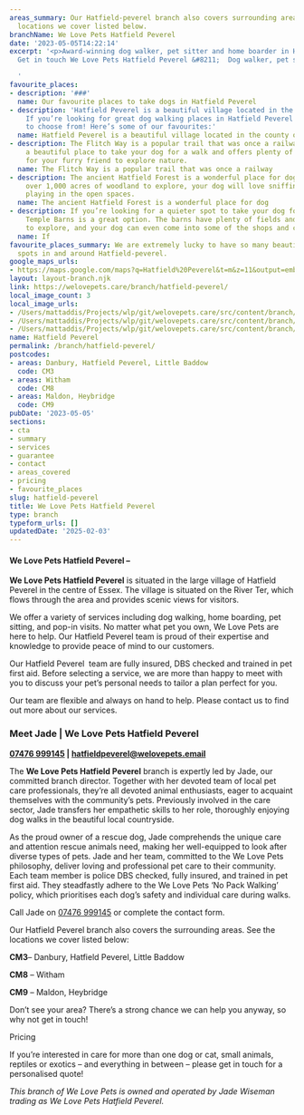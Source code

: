 ```yaml
---
areas_summary: Our Hatfield-peverel branch also covers surrounding areas. See the
  locations we cover listed below.
branchName: We Love Pets Hatfield Peverel
date: '2023-05-05T14:22:14'
excerpt: '<p>Award-winning dog walker, pet sitter and home boarder in Hatfield Peverel
  Get in touch We Love Pets Hatfield Peverel &#8211;  Dog walker, pet sitter and&hellip;</p>

  '
favourite_places:
- description: '###'
  name: Our favourite places to take dogs in Hatfield Peverel
- description: 'Hatfield Peverel is a beautiful village located in the county of Essex.
    If you’re looking for great dog walking places in Hatfield Peverel there are plenty
    to choose from! Here’s some of our favourites:'
  name: Hatfield Peverel is a beautiful village located in the county of
- description: The Flitch Way is a popular trail that was once a railway line. It’s
    a beautiful place to take your dog for a walk and offers plenty of opportunities
    for your furry friend to explore nature.
  name: The Flitch Way is a popular trail that was once a railway
- description: The ancient Hatfield Forest is a wonderful place for dog walking. With
    over 1,000 acres of woodland to explore, your dog will love sniffing around and
    playing in the open spaces.
  name: The ancient Hatfield Forest is a wonderful place for dog
- description: If you’re looking for a quieter spot to take your dog for a walk, Cressing
    Temple Barns is a great option. The barns have plenty of fields and footpaths
    to explore, and your dog can even come into some of the shops and cafes.
  name: If
favourite_places_summary: We are extremely lucky to have so many beautiful dog walking
  spots in and around Hatfield-peverel.
google_maps_urls:
- https://maps.google.com/maps?q=Hatfield%20Peverel&t=m&z=11&output=embed&iwloc=near
layout: layout-branch.njk
link: https://welovepets.care/branch/hatfield-peverel/
local_image_count: 3
local_image_urls:
- /Users/mattaddis/Projects/wlp/git/welovepets.care/src/content/branch/images/hatfield-peverel/Jade-Hatfield-Peverel--scaled.jpg
- /Users/mattaddis/Projects/wlp/git/welovepets.care/src/content/branch/images/hatfield-peverel/Jade-Hatfield-Peverel-2-1024x687.jpg
- /Users/mattaddis/Projects/wlp/git/welovepets.care/src/content/branch/images/hatfield-peverel/1-3-min-scaled.jpg
name: Hatfield Peverel
permalink: /branch/hatfield-peverel/
postcodes:
- areas: Danbury, Hatfield Peverel, Little Baddow
  code: CM3
- areas: Witham
  code: CM8
- areas: Maldon, Heybridge
  code: CM9
pubDate: '2023-05-05'
sections:
- cta
- summary
- services
- guarantee
- contact
- areas_covered
- pricing
- favourite_places
slug: hatfield-peverel
title: We Love Pets Hatfield Peverel
type: branch
typeform_urls: []
updatedDate: '2025-02-03'
---
```


#### **We Love Pets Hatfield Peverel –**

**We Love Pets Hatfield Peverel** is situated in the large village of Hatfield Peverel in the centre of Essex. The village is situated on the River Ter, which flows through the area and provides scenic views for visitors.

We offer a variety of services including dog walking, home boarding, pet sitting, and pop-in visits. No matter what pet you own, We Love Pets are here to help. Our Hatfield Peverel team is proud of their expertise and knowledge to provide peace of mind to our customers.

Our Hatfield Peverel  team are fully insured, DBS checked and trained in pet first aid. Before selecting a service, we are more than happy to meet with you to discuss your pet’s personal needs to tailor a plan perfect for you.

Our team are flexible and always on hand to help. Please contact us to find out more about our services.

### **Meet Jade | We Love Pets Hatfield Peverel**

**[07476 999145](tel:07476999145) | [hatfieldpeverel@welovepets.email](mailto:hatfieldpeverel@welovepets.email)**

The **We Love Pets Hatfield Peverel** branch is expertly led by Jade, our committed branch director. Together with her devoted team of local pet care professionals, they’re all devoted animal enthusiasts, eager to acquaint themselves with the community’s pets. Previously involved in the care sector, Jade transfers her empathetic skills to her role, thoroughly enjoying dog walks in the beautiful local countryside.

As the proud owner of a rescue dog, Jade comprehends the unique care and attention rescue animals need, making her well-equipped to look after diverse types of pets. Jade and her team, committed to the We Love Pets philosophy, deliver loving and professional pet care to their community. Each team member is police DBS checked, fully insured, and trained in pet first aid. They steadfastly adhere to the We Love Pets ‘No Pack Walking’ policy, which prioritises each dog’s safety and individual care during walks.

Call Jade on [07476 999145](tel:07476999145) or complete the contact form.

Our Hatfield Peverel branch also covers the surrounding areas. See the locations we cover listed below:

**CM3**– Danbury, Hatfield Peverel, Little Baddow

**CM8** – Witham

**CM9** – Maldon, Heybridge

Don’t see your area? There’s a strong chance we can help you anyway, so why not get in touch!

Pricing

If you’re interested in care for more than one dog or cat, small animals, reptiles or exotics – and everything in between – please get in touch for a personalised quote!

*This branch of We Love Pets is owned and operated by Jade Wiseman trading as We Love Pets Hatfield Peverel.*


